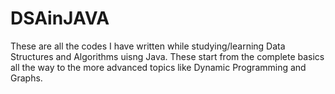 # DSAinJAVA
These are all the codes I have written while studying/learning Data Structures and Algorithms uisng Java. These start from the complete basics all the way to the more advanced topics like Dynamic Programming and Graphs.
